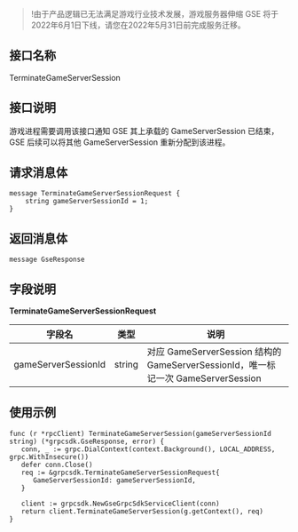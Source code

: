 >!由于产品逻辑已无法满足游戏行业技术发展，游戏服务器伸缩 GSE 将于2022年6月1日下线，请您在2022年5月31日前完成服务迁移。



## 接口名称
TerminateGameServerSession 
<span id="TerminateGameServerSession"></span>


## 接口说明	

游戏进程需要调用该接口通知 GSE 其上承载的 GameServerSession 已结束，GSE 后续可以将其他 GameServerSession 重新分配到该进程。

## 请求消息体

```
message TerminateGameServerSessionRequest {
    string gameServerSessionId = 1;
}
```

## 返回消息体

```
message GseResponse 
```

## 字段说明

**TerminateGameServerSessionRequest**

| 字段名              | 类型   | 说明                                                         |
| ------------------- | ------ | ------------------------------------------------------------ |
| gameServerSessionId | string | 对应 GameServerSession 结构的 GameServerSessionId，唯一标记一次 GameServerSession |

## 使用示例

```
func (r *rpcClient) TerminateGameServerSession(gameServerSessionId string) (*grpcsdk.GseResponse, error) {
   conn, _ := grpc.DialContext(context.Background(), LOCAL_ADDRESS, grpc.WithInsecure())
   defer conn.Close()
   req := &grpcsdk.TerminateGameServerSessionRequest{
      GameServerSessionId: gameServerSessionId,
   }

   client := grpcsdk.NewGseGrpcSdkServiceClient(conn)
   return client.TerminateGameServerSession(g.getContext(), req)
}
```
